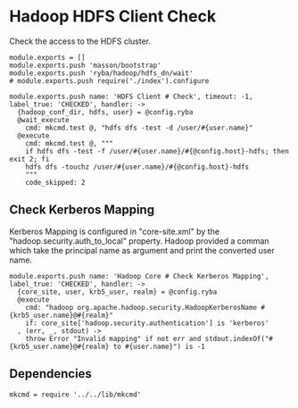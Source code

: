 
# Hadoop HDFS Client Check

Check the access to the HDFS cluster.

    module.exports = []
    module.exports.push 'masson/bootstrap'
    module.exports.push 'ryba/hadoop/hdfs_dn/wait'
    # module.exports.push require('./index').configure

    module.exports.push name: 'HDFS Client # Check', timeout: -1, label_true: 'CHECKED', handler: ->
      {hadoop_conf_dir, hdfs, user} = @config.ryba
      @wait_execute
        cmd: mkcmd.test @, "hdfs dfs -test -d /user/#{user.name}"
      @execute
        cmd: mkcmd.test @, """
        if hdfs dfs -test -f /user/#{user.name}/#{@config.host}-hdfs; then exit 2; fi
        hdfs dfs -touchz /user/#{user.name}/#{@config.host}-hdfs
        """
        code_skipped: 2

## Check Kerberos Mapping

Kerberos Mapping is configured in "core-site.xml" by the
"hadoop.security.auth_to_local" property. Hadoop provided a comman which take
the principal name as argument and print the converted user name.

    module.exports.push name: 'Hadoop Core # Check Kerberos Mapping', label_true: 'CHECKED', handler: ->
      {core_site, user, krb5_user, realm} = @config.ryba
      @execute
        cmd: "hadoop org.apache.hadoop.security.HadoopKerberosName #{krb5_user.name}@#{realm}"
        if: core_site['hadoop.security.authentication'] is 'kerberos'
      , (err, _, stdout) ->
        throw Error "Invalid mapping" if not err and stdout.indexOf("#{krb5_user.name}@#{realm} to #{user.name}") is -1

## Dependencies

    mkcmd = require '../../lib/mkcmd'
